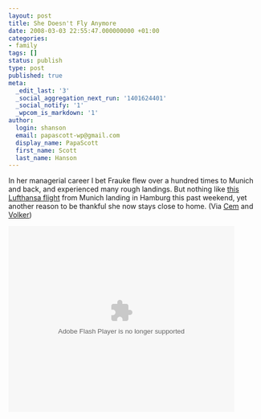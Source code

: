 ```yaml
---
layout: post
title: She Doesn't Fly Anymore
date: 2008-03-03 22:55:47.000000000 +01:00
categories:
- family
tags: []
status: publish
type: post
published: true
meta:
  _edit_last: '3'
  _social_aggregation_next_run: '1401624401'
  _social_notify: '1'
  _wpcom_is_markdown: '1'
author:
  login: shanson
  email: papascott-wp@gmail.com
  display_name: PapaScott
  first_name: Scott
  last_name: Hanson
---
```

<p>In her managerial career I bet Frauke flew over a hundred times to Munich and back, and experienced many rough landings. But nothing like <a href="http://www.liveleak.com/view?i=ddb_1204404185">this Lufthansa flight</a> from Munich landing in Hamburg this past weekend, yet another reason to be thankful she now stays close to home. (Via <a href="http://sprechblase.wordpress.com/2008/03/02/approaching-hamburg-airport/">Cem</a> and <a href="http://vowe.net/archives/009234.html">Volker</a>)</p>
<p><embed src="http://www.liveleak.com/player.swf" width="450" height="370" type="application/x-shockwave-flash" pluginspage="http://www.macromedia.com/go/getflashplayer" flashvars="autostart=false&token=ddb_1204404185" scale="showall" name="index"></embed></p>
